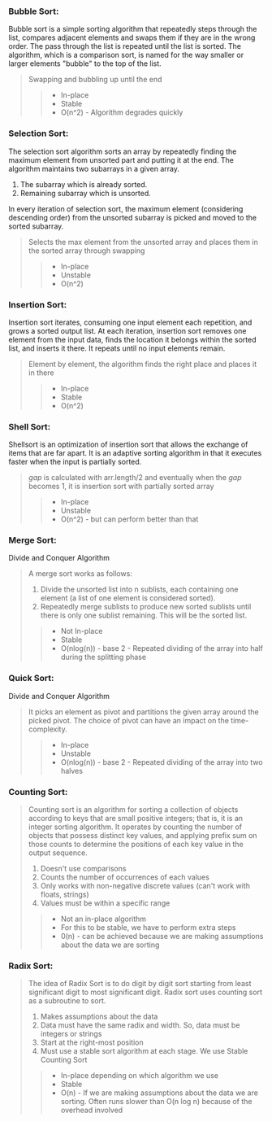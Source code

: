 ### Bubble Sort:
Bubble sort is a simple sorting algorithm that repeatedly steps through the list, compares adjacent elements and swaps them if they are in the wrong order. The pass through the list is repeated until the list is sorted. The algorithm, which is a comparison sort, is named for the way smaller or larger elements "bubble" to the top of the list.
> Swapping and bubbling up until the end
>> * In-place
>> * Stable
>> * O(n^2) - Algorithm degrades quickly

### Selection Sort:
The selection sort algorithm sorts an array by repeatedly finding the maximum element from unsorted part and putting it at the end. The algorithm maintains two subarrays in a given array. 
1. The subarray which is already sorted. 
2. Remaining subarray which is unsorted.

In every iteration of selection sort, the maximum element (considering descending order) from the unsorted subarray is picked and moved to the sorted subarray.
> Selects the max element from the unsorted array and places them in the sorted array through swapping
>> * In-place 
>> * Unstable 
>> * O(n^2)

### Insertion Sort:
Insertion sort iterates, consuming one input element each repetition, and grows a sorted output list. At each iteration, insertion sort removes one element from the input data, finds the location it belongs within the sorted list, and inserts it there. It repeats until no input elements remain.
> Element by element, the algorithm finds the right place and places it in there
>> * In-place 
>> * Stable 
>> * O(n^2) 

### Shell Sort:
Shellsort is an optimization of insertion sort that allows the exchange of items that are far apart. It is an adaptive sorting algorithm in that it executes faster when the input is partially sorted. 
> _gap_ is calculated with arr.length/2 and eventually when the _gap_ becomes 1, it is insertion sort with partially sorted array 
>> * In-place 
>> * Unstable 
>> * O(n^2) - but can perform better than that

### Merge Sort:
Divide and Conquer Algorithm
> A merge sort works as follows:
> 1. Divide the unsorted list into n sublists, each containing one element (a list of one element is considered sorted).
> 2. Repeatedly merge sublists to produce new sorted sublists until there is only one sublist remaining. This will be the sorted list.
>> * Not In-place
>> * Stable
>> * O(nlog(n)) - base 2 - Repeated dividing of the array into half during the splitting phase

### Quick Sort:
Divide and Conquer Algorithm
> It picks an element as pivot and partitions the given array around the picked pivot. The choice of pivot can have an impact on the time-complexity.
>> * In-place
>> * Unstable
>> * O(nlog(n)) - base 2 - Repeated dividing of the array into two halves 

### Counting Sort:
> Counting sort is an algorithm for sorting a collection of objects according to keys that are small positive integers; that is, it is an integer sorting algorithm. It operates by counting the number of objects that possess distinct key values, and applying prefix sum on those counts to determine the positions of each key value in the output sequence.
> 1. Doesn't use comparisons 
> 2. Counts the number of occurrences of each values 
> 3. Only works with non-negative discrete values (can't work with floats, strings)
> 4. Values must be within a specific range
>> * Not an in-place algorithm
>> * For this to be stable, we have to perform extra steps
>> * 0(n) - can be achieved because we are making assumptions about the data we are sorting

### Radix Sort:
> The idea of Radix Sort is to do digit by digit sort starting from least significant digit to most significant digit. Radix sort uses counting sort as a subroutine to sort.
> 1. Makes assumptions about the data
> 2. Data must have the same radix and width. So, data must be integers or strings
> 3. Start at the right-most position
> 4. Must use a stable sort algorithm at each stage. We use Stable Counting Sort
>> * In-place depending on which algorithm we use
>> * Stable
>> * O(n) - If we are making assumptions about the data we are sorting. Often runs slower than O(n log n) because of the overhead involved
